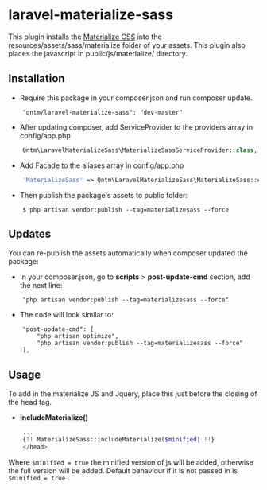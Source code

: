 # laravel-materialize-sass

This plugin installs the [Materialize CSS](http://materializecss.com/) into the resources/assets/sass/materialize folder of your assets.
This plugin also places the javascript in public/js/materialize/ directory.

## Installation

* Require this package in your composer.json and run composer update.
```
    "qntm/laravel-materialize-sass": "dev-master"
```

* After updating composer, add ServiceProvider to the providers array in config/app.php
```php
    Qntm\LaravelMaterializeSass\MaterializeSassServiceProvider::class,
```

* Add Facade to the aliases array in config/app.php
```php
	'MaterializeSass' => Qntm\LaravelMaterializeSass\MaterializeSass::class,
```

*  Then publish the package's assets to public folder:
```
    $ php artisan vendor:publish --tag=materializesass --force
```

## Updates
You can re-publish the assets automatically when composer updated the package:

* In your composer.json, go to **scripts** > **post-update-cmd** section, add the next line:
```
    "php artisan vendor:publish --tag=materializesass --force"
```

* The code will look similar to:
```
    "post-update-cmd": [
        "php artisan optimize",
        "php artisan vendor:publish --tag=materializesass --force"
    ],
```

## Usage

To add in the materialize JS and Jquery, place this just before the closing of the head tag.

* **includeMaterialize()**
```php
    ...
    {!! MaterializeSass::includeMaterialize($minified) !!}
    </head>
```
Where ```$minified = true``` the minified version of js will be added, otherwise the full version will be added.  Default behaviour if it is not passed in is ```$minified = true```